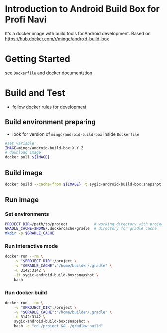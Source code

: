 # Introduction to Android Build Box for Profi Navi
It's a docker image with build tools for Android development.
Based on https://hub.docker.com/r/mingc/android-build-box

# Getting Started
see `Dockerfile` and docker documentation

# Build and Test

* follow docker rules for development

## Build environment preparing
* look for version of `mingc/android-build-box` inside `Dockerfile`

```sh
#set variable
IMAGE=mingc/android-build-box:X.Y.Z
# download image
docker pull ${IMAGE}
```

## Build image

```sh
docker build --cache-from ${IMAGE} -t sygic-android-build-box:snapshot .
```

## Run image

### Set environments
```sh
PROJECT_DIR=/path/to/project            # working directory with project sources
GRADLE_CACHE=$HOME/.dockercache/gradle  # directory for gradle cache
mkdir -p $GRADLE_CACHE
```

### Run interactive mode
```sh
docker run --rm \
    -v "$PROJECT_DIR":/project \
    -v "$GRADLE_CACHE":"/home/builder/.gradle" \
    -u 3142:3142 \
    -it sygic-android-build-box:snapshot \
    bash
```

### Run docker build
```sh
docker run --rm \
    -v "$PROJECT_DIR":/project \
    -v "$GRADLE_CACHE":"/home/builder/.gradle" \
    -u 3142:3142 \
    sygic-android-build-box:snapshot \
    bash -c "cd /project && ./gradlew build"
```
